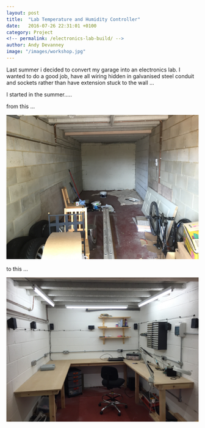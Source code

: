 ```yaml
---
layout: post
title:  "Lab Temperature and Humidity Controller"
date:   2016-07-26 22:31:01 +0100
category: Project
<!-- permalink: /electronics-lab-build/ -->
author: Andy Devanney
image: "/images/workshop.jpg"
---
```


Last summer i decided to convert my garage into an electronics lab. I wanted
to do a good job, have all wiring hidden in galvanised steel conduit and sockets
rather than have extension stuck to the wall ...
<!--more-->


I started in the summer.....

from this ...

![My helpful screenshot](/images/garage.jpg)

to this ...

![My helpful screenshot](/images/workshop.jpg)
